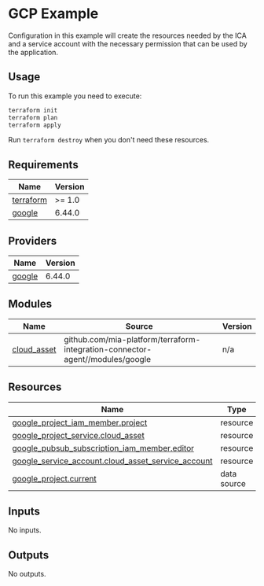 # GCP Example

Configuration in this example will create the resources needed by the ICA and a service account with the necessary
permission that can be used by the application.

## Usage

To run this example you need to execute:

```bash
terraform init
terraform plan
terraform apply
```

Run `terraform destroy` when you don't need these resources.

<!-- BEGIN_TF_DOCS -->
## Requirements

| Name | Version |
|------|---------|
| <a name="requirement_terraform"></a> [terraform](#requirement\_terraform) | >= 1.0 |
| <a name="requirement_google"></a> [google](#requirement\_google) | 6.44.0 |

## Providers

| Name | Version |
|------|---------|
| <a name="provider_google"></a> [google](#provider\_google) | 6.44.0 |

## Modules

| Name | Source | Version |
|------|--------|---------|
| <a name="module_cloud_asset"></a> [cloud\_asset](#module\_cloud\_asset) | github.com/mia-platform/terraform-integration-connector-agent//modules/google | n/a |

## Resources

| Name | Type |
|------|------|
| [google_project_iam_member.project](https://registry.terraform.io/providers/hashicorp/google/6.44.0/docs/resources/project_iam_member) | resource |
| [google_project_service.cloud_asset](https://registry.terraform.io/providers/hashicorp/google/6.44.0/docs/resources/project_service) | resource |
| [google_pubsub_subscription_iam_member.editor](https://registry.terraform.io/providers/hashicorp/google/6.44.0/docs/resources/pubsub_subscription_iam_member) | resource |
| [google_service_account.cloud_asset_service_account](https://registry.terraform.io/providers/hashicorp/google/6.44.0/docs/resources/service_account) | resource |
| [google_project.current](https://registry.terraform.io/providers/hashicorp/google/6.44.0/docs/data-sources/project) | data source |

## Inputs

No inputs.

## Outputs

No outputs.
<!-- END_TF_DOCS -->
